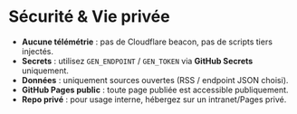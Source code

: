 # Sécurité & Vie privée

- **Aucune télémétrie** : pas de Cloudflare beacon, pas de scripts tiers injectés.
- **Secrets** : utilisez `GEN_ENDPOINT` / `GEN_TOKEN` via **GitHub Secrets** uniquement.
- **Données** : uniquement sources ouvertes (RSS / endpoint JSON choisi).
- **GitHub Pages public** : toute page publiée est accessible publiquement.
- **Repo privé** : pour usage interne, hébergez sur un intranet/Pages privé.
